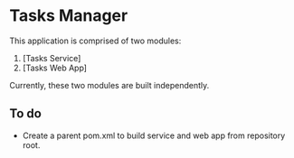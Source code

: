 # Tasks Manager

This application is comprised of two modules:

1. [Tasks Service]
2. [Tasks Web App]

Currently, these two modules are built independently.  

## To do

- Create a parent pom.xml to build service and web app from repository root.

